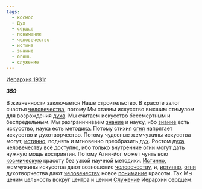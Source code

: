 ```yaml
---
tags:
  - космос
  - Дух
  - сердце
  - понимание
  - человечество
  - истина
  - знание
  - огонь
  - служение
---
```

[Иерархия 1931г](https://127.0.0.1:4002/agni/1931)

___359___

В жизненности заключается Наше строительство. В красоте залог счастья [человечества](../../../tags/#человечество), потому Мы ставим искусство высшим стимулом для возрождения [духа](../../../tags/#Дух). Мы считаем искусство бессмертным и беспредельным. Мы разграничиваем [знание](../../../tags/#знание) и науку, ибо [знание](../../../tags/#знание) есть искусство, наука есть методика. Потому стихия [огня](../../../tags/#огонь) напрягает искусство и духотворчество. Потому чудесные жемчужины искусства могут, [истинно](../../../tags/#истина), поднять и мгновенно преобразить [дух](../../../tags/#Дух). Ростом [духа](../../../tags/#Дух) [человечеству](../../../tags/#человечество) всё доступно, ибо только внутренние [огни](../../../tags/#огонь) могут дать нужную мощь восприятия. Потому Агни-йог может чуять всю [космическую](../../../tags/#космос) красоту без узкой научной методики. [Истинно](../../../tags/#истина), жемчужины искусства дают возношение [человечеству](../../../tags/#человечество), и, [истинно](../../../tags/#истина), [огни](../../../tags/#огонь) духотворчества дают [человечеству](../../../tags/#человечество) новое [понимание](../../../tags/#понимание) красоты. Так Мы ценим цельность вокруг центра и ценим [Служение](../../../tags/#служение) Иерархии сердцем.   

